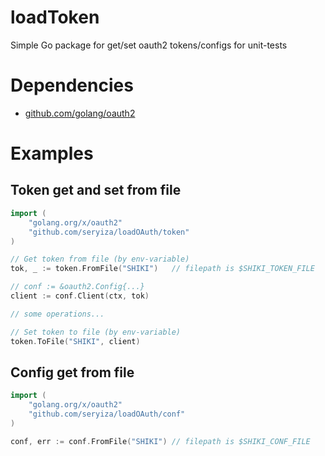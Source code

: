 # loadToken
Simple Go package for get/set oauth2 tokens/configs for unit-tests

# Dependencies
* [github.com/golang/oauth2](https://github.com/golang/oauth2)

# Examples
## Token get and set from file
```go
import (
	"golang.org/x/oauth2"
	"github.com/seryiza/loadOAuth/token"
)

// Get token from file (by env-variable)
tok, _ := token.FromFile("SHIKI")	// filepath is $SHIKI_TOKEN_FILE

// conf := &oauth2.Config{...}
client := conf.Client(ctx, tok)

// some operations...

// Set token to file (by env-variable)
token.ToFile("SHIKI", client)
```

## Config get from file
```go
import (
	"golang.org/x/oauth2"
	"github.com/seryiza/loadOAuth/conf"
)

conf, err := conf.FromFile("SHIKI")	// filepath is $SHIKI_CONF_FILE
```